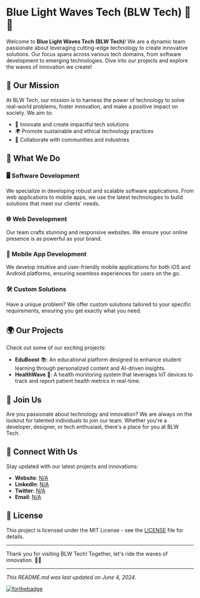 # Blue Light Waves Tech (BLW Tech) 🌊💡

Welcome to **Blue Light Waves Tech (BLW Tech)**! We are a dynamic team passionate about leveraging cutting-edge technology to create innovative solutions. Our focus spans across various tech domains, from software development to emerging technologies. Dive into our projects and explore the waves of innovation we create!

## 🚀 Our Mission

At BLW Tech, our mission is to harness the power of technology to solve real-world problems, foster innovation, and make a positive impact on society. We aim to:

- 🌟 Innovate and create impactful tech solutions
- 🌍 Promote sustainable and ethical technology practices
- 🤝 Collaborate with communities and industries

## 💼 What We Do

### 🖥️ Software Development
We specialize in developing robust and scalable software applications. From web applications to mobile apps, we use the latest technologies to build solutions that meet our clients' needs.

### 🌐 Web Development
Our team crafts stunning and responsive websites. We ensure your online presence is as powerful as your brand.

### 📱 Mobile App Development
We develop intuitive and user-friendly mobile applications for both iOS and Android platforms, ensuring seamless experiences for users on the go.

### 🛠️ Custom Solutions
Have a unique problem? We offer custom solutions tailored to your specific requirements, ensuring you get exactly what you need.

## 🌍 Our Projects

Check out some of our exciting projects:

- **EduBoost** 📚: An educational platform designed to enhance student learning through personalized content and AI-driven insights.
- **HealthWave** 🏥: A health monitoring system that leverages IoT devices to track and report patient health metrics in real-time.

## 📢 Join Us

Are you passionate about technology and innovation? We are always on the lookout for talented individuals to join our team. Whether you're a developer, designer, or tech enthusiast, there's a place for you at BLW Tech. 

## 🤝 Connect With Us

Stay updated with our latest projects and innovations:

- **Website**: [N/A](https://www.blwtech.com)
- **LinkedIn**: [N/A](https://www.linkedin.com/company/blwtech)
- **Twitter**: [N/A](https://twitter.com/BLWTech)
- **Email**: [N/A](contact@blwtech.com)

## 📄 License

This project is licensed under the MIT License - see the [LICENSE](LICENSE) file for details.

---

Thank you for visiting BLW Tech! Together, let's ride the waves of innovation. 🌊💡

---

*This README.md was last updated on June 4, 2024.*

[![forthebadge](https://forthebadge.com/images/badges/built-with-love.svg)](https://forthebadge.com)